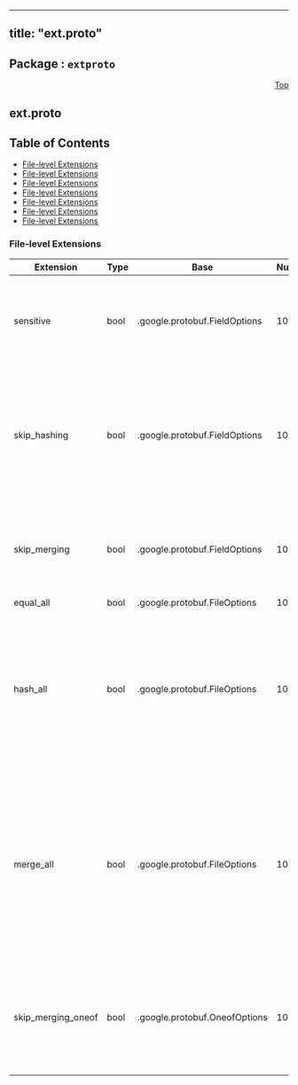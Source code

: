 
---
title: "ext.proto"
---

## Package : `extproto`



<a name="top"></a>

<a name="API Reference for ext.proto"></a>
<p align="right"><a href="#top">Top</a></p>

## ext.proto


## Table of Contents


  - [File-level Extensions](#ext.proto-extensions)
  - [File-level Extensions](#ext.proto-extensions)
  - [File-level Extensions](#ext.proto-extensions)
  - [File-level Extensions](#ext.proto-extensions)
  - [File-level Extensions](#ext.proto-extensions)
  - [File-level Extensions](#ext.proto-extensions)
  - [File-level Extensions](#ext.proto-extensions)




 <!-- end messages -->

 <!-- end enums -->


<a name="ext.proto-extensions"></a>

### File-level Extensions
| Extension | Type | Base | Number | Description |
| --------- | ---- | ---- | ------ | ----------- |
| sensitive | bool | .google.protobuf.FieldOptions | 10073 | This field will not be merged when a message's Merge() method is called. |
| skip_hashing | bool | .google.protobuf.FieldOptions | 10071 | Rules specify the validations to be performed on this field. By default, no validation is performed against a field. |
| skip_merging | bool | .google.protobuf.FieldOptions | 10072 | This field will not be merged when a message's Merge() method is called. |
| equal_all | bool | .google.protobuf.FileOptions | 10072 |  |
| hash_all | bool | .google.protobuf.FileOptions | 10071 | Disabled nullifies any validation rules for this message, including any message fields associated with it that do support validation. |
| merge_all | bool | .google.protobuf.FileOptions | 10073 | enabling merge_all for a file will generate a Merge(m) method for all Messages in the file. Merge(m) will replace non-nil fields from a Proto passed as an override. |
| skip_merging_oneof | bool | .google.protobuf.OneofOptions | 10072 | The fields in this oneof will not be merged when a message's Merge() method is called. |

 <!-- end HasExtensions -->

 <!-- end services -->

